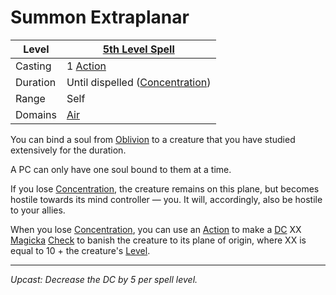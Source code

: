 # Summon Extraplanar

| Level    | [5th Level Spell](5th%20Level%20Spells.md)                            |
| -------- | --------------------------------------------------------------------- |
| Casting  | 1 [Action](../../../../Game%20Procedures/Core%20Procedures/Action.md) |
| Duration | Until dispelled ([Concentration](../../Concentration.md))             |
| Range    | Self                                                                  |
| Domains  | [Air](../../Spell%20Domains/Air.md)                                   |

You can bind a soul from [Oblivion](../../../../Resources%20for%20GMs/Mithrinian%20Pantheons/Oblivion.md) to a creature that you have studied extensively for the duration.

A PC can only have one soul bound to them at a time.

If you lose [Concentration](../../Concentration.md), the creature remains on this plane, but becomes hostile towards its mind controller — you. It will, accordingly, also be hostile to your allies.

When you lose [Concentration](../../Concentration.md), you can use an [Action](../../../../Game%20Procedures/Core%20Procedures/Action.md) to make a [DC](../../../../Game%20Procedures/Core%20Procedures/DC.md) XX [Magicka](../../../../Player%20Characters/Attributes/Magicka.md) [Check](../../../../Game%20Procedures/Core%20Procedures/Check.md) to banish the creature to its plane of origin, where XX is equal to 10 + the creature's [Level](../../../../Player%20Characters/Progression/Level.md).

---
*Upcast: Decrease the DC by 5 per spell level.*
